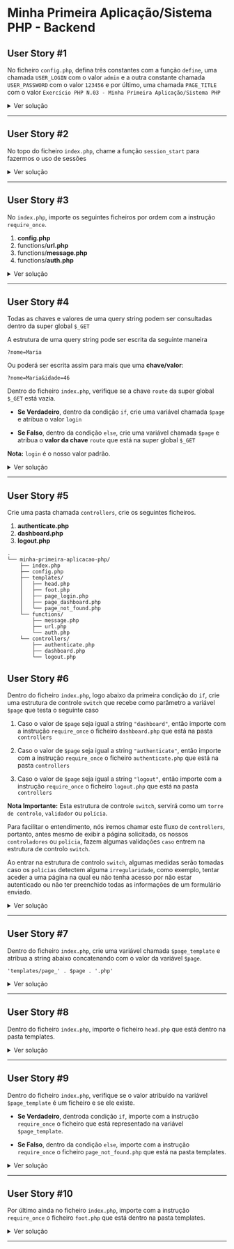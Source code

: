 Minha Primeira Aplicação/Sistema PHP - Backend
==============================

## User Story #1
No ficheiro `config.php`, defina três constantes com a função `define`, uma chamada `USER_LOGIN` com o valor `admin` e a outra constante chamada `USER_PASSWORD` com o valor `123456` e por último, uma chamada `PAGE_TITLE` com o valor `Exercício PHP N.03 - Minha Primeira Aplicação/Sistema PHP`

<details>
    <summary>Ver solução</summary>

<span style="color: #ef5350; font-size: 0.9rem">Considere sempre fazer suas próprias pesquisas antes de utilizar este recurso.</span>

<span style="font-size: 0.9rem">**Dica:** *Veja os vários materiais e exemplos que fizemos até agora, as vezes a solução poderá estar lá*.</span>

Solução

```php
<?php
// define uma constante chamada USER_LOGIN e atribui o valor 'admin'
define('USER_LOGIN', 'admin');
// define uma constante chamada USER_PASSWORD e atribui o valor '12345'
define('USER_PASSWORD', '12345');
// define uma constante chamada PAGE_TITLE e atribui o valor 'Exercício PHP N.03 - Minha Primeira Aplicação/Sistema PHP'
define('PAGE_TITLE', 'Exercício PHP N.03 - Minha Primeira Aplicação/Sistema PHP');
```

</details>

---

## User Story #2
No topo do ficheiro `index.php`, chame a função `session_start` para fazermos o uso de sessões

<details>
    <summary>Ver solução</summary>

<span style="color: #ef5350; font-size: 0.9rem">*Digite o código abaixo linha a linha para praticar*</span>

Solução

```php
<?php
session_start();
```

</details>

---

## User Story #3
No `index.php`, importe os seguintes ficheiros por ordem com a instrução `require_once`.

1. **config.php**
2. functions/**url.php**
3. functions/**message.php**
4. functions/**auth.php**


<details>
    <summary>Ver solução</summary>

<span style="color: #ef5350; font-size: 0.9rem">*Digite o código abaixo linha a linha para praticar*</span>

Solução

```php
/* Vamos importar o ficheiro de configuração */
require_once 'config.php';

/* 
 * Vamos importar os ficheiros da pasta "functions"
 * Nesta pasta iremos ter algumas funções úteis.
 * 
 * O objetivo é fazer reaproveitamento de código para
 * sermos mais produtivos na hora de escrever.
 */
require_once 'functions/url.php';
require_once 'functions/message.php';
```

</details>

---


## User Story #4
Todas as chaves e valores de uma query string podem ser consultadas dentro da super global `$_GET`

A estrutura de uma query string pode ser escrita da seguinte maneira

```
?nome=Maria
```

Ou poderá ser escrita assim para mais que uma **chave/valor**:

```
?nome=Maria&idade=46
```

Dentro do ficheiro `index.php`, verifique se a chave `route` da super global `$_GET` está vazia.

- **Se Verdadeiro**, dentro da condição `if`, crie uma variável chamada `$page` e atribua o valor `login`

- **Se Falso**, dentro da condição `else`, crie uma variável chamada `$page` e atribua o **valor da chave** `route` que está na super global `$_GET`

**Nota:** `login` é o nosso valor padrão.

<details>
    <summary>Ver solução</summary>

<span style="color: #ef5350; font-size: 0.9rem">*Digite o código abaixo linha a linha para praticar*</span>

Solução

```php
if (empty($_GET['route'])) {
    $page = 'login';
} else {
    $page = $_GET['route'];
}
```

</details>

---

## User Story #5
Crie uma pasta chamada `controllers`, crie os seguintes ficheiros.

1. **authenticate.php**
2. **dashboard.php**
2. **logout.php**

```
.
└── minha-primeira-aplicacao-php/
    ├── index.php
    ├── config.php
    ├── templates/
    │   ├── head.php
    │   ├── foot.php
    │   ├── page_login.php
    │   ├── page_dashboard.php
    │   └── page_not_found.php
    └── functions/
        ├── message.php
        ├── url.php
        └── auth.php
    └── controllers/
        ├── authenticate.php
        ├── dashboard.php
        └── logout.php
```

## User Story #6
Dentro do ficheiro `index.php`, logo abaixo da primeira condição do `if`, crie uma estrutura de controle `switch`
que recebe como parâmetro a variável `$page` que testa o seguinte caso

1. Caso o valor de `$page` seja igual a string `"dashboard"`, então importe com a instrução `require_once` o ficheiro `dashboard.php` que está na pasta `controllers`

2. Caso o valor de `$page` seja igual a string `"authenticate"`, então importe com a instrução `require_once` o ficheiro `authenticate.php` que está na pasta `controllers`


3. Caso o valor de `$page` seja igual a string `"logout"`, então importe com a instrução `require_once` o ficheiro `logout.php` que está na pasta `controllers`


**Nota Importante:** Esta estrutura de controle `switch`, servirá como um `torre de controlo`, `validador` ou `polícia`.

Para facilitar o entendimento, nós iremos chamar este fluxo de `controllers`, portanto, antes mesmo de exibir a página solicitada, os nossos `controladores` ou `polícia`, fazem algumas validações `caso` entrem na estrutura de controlo `switch`.

Ao entrar na estrutura de controlo `switch`, algumas medidas serão tomadas caso os `polícias` detectem alguma `irregularidade`, como exemplo, tentar aceder a uma página na qual eu não tenha acesso por não estar autenticado ou não ter preenchido todas as informações de um formulário enviado.


<details>
    <summary>Ver solução</summary>

<span style="color: #ef5350; font-size: 0.9rem">*Digite o código abaixo linha a linha para praticar*</span>

Solução

```php
/* código de controlo */
switch ($page) {
    case 'dashboard':
        /* importa o controlador/polícia para o dashboard */
        require_once 'controllers/dashboard.php';
        break;
    case 'authenticate':
        /* importa o controlador/polícia para o authenticate */
        require_once 'controllers/authenticate.php';
        break;
    case 'logout':
        /* importa o controlador/polícia para o logout */
        require_once 'controllers/logout.php';
        break;
    
    default:
        /* Não faz nada. */
        break;
}

```

</details>

---

## User Story #7
Dentro do ficheiro `index.php`, crie uma variável chamada `$page_template` e atribua a string abaixo concatenando com o valor da variável `$page`. 

```
'templates/page_' . $page . '.php'
```

<details>
    <summary>Ver solução</summary>

<span style="color: #ef5350; font-size: 0.9rem">*Digite o código abaixo linha a linha para praticar*</span>

Solução

```php
/**
 * Constroi o caminho do ficheiro concatenando com o valor que vem 
 * da variável $page.
 */
$page_template = 'templates/page_' . $page . '.php';
```

</details>

---

## User Story #8
Dentro do ficheiro `index.php`, importe o ficheiro `head.php` que está dentro na pasta templates.

<details>
    <summary>Ver solução</summary>

<span style="color: #ef5350; font-size: 0.9rem">*Digite o código abaixo linha a linha para praticar*</span>

Solução

```php
/* Importa a parte HTML de cima do nosso template */
require_once 'templates/head.php';
```

</details>

---

## User Story #9
Dentro do ficheiro `index.php`, verifique se o valor atribuído na variável `$page_template` é um ficheiro e se ele existe.

- **Se Verdadeiro**, dentroda condição `if`, importe com a instrução `require_once` o ficheiro que está representado na variável `$page_template`.

- **Se Falso**, dentro da condição `else`, importe com a instrução `require_once` o ficheiro `page_not_found.php` que está na pasta templates.


<details>
    <summary>Ver solução</summary>

<span style="color: #ef5350; font-size: 0.9rem">*Digite o código abaixo linha a linha para praticar*</span>

Solução

```php
/* Importa a parte HTML do meio do nosso template */
if (file_exists($page_template)) {
    require_once $page_template;
} else {
    /* importa a página de erro 404 not found */
    require_once 'templates/page_not_found.php';
}
```

</details>

---

## User Story #10
Por último ainda no ficheiro `index.php`, importe com a instrução `require_once` o ficheiro `foot.php` que está dentro na pasta templates.

<details>
    <summary>Ver solução</summary>

<span style="color: #ef5350; font-size: 0.9rem">*Digite o código abaixo linha a linha para praticar*</span>

Solução

```php
/* Importa a parte HTML de baixo do nosso template */
require_once 'templates/foot.php';
```

</details>

---
